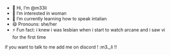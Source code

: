 - 👋 Hi, I’m @m33li
- 👀 I’m interested in woman
- 🌱 I’m currently learning how to speak intalian
- 😄 Pronouns: she/her
- ⚡ Fun fact: i knew i was lesbian when i start to watch arcane and i saw vi for the first time

if you want to talk to me add me on discord ! :m3._li !!
